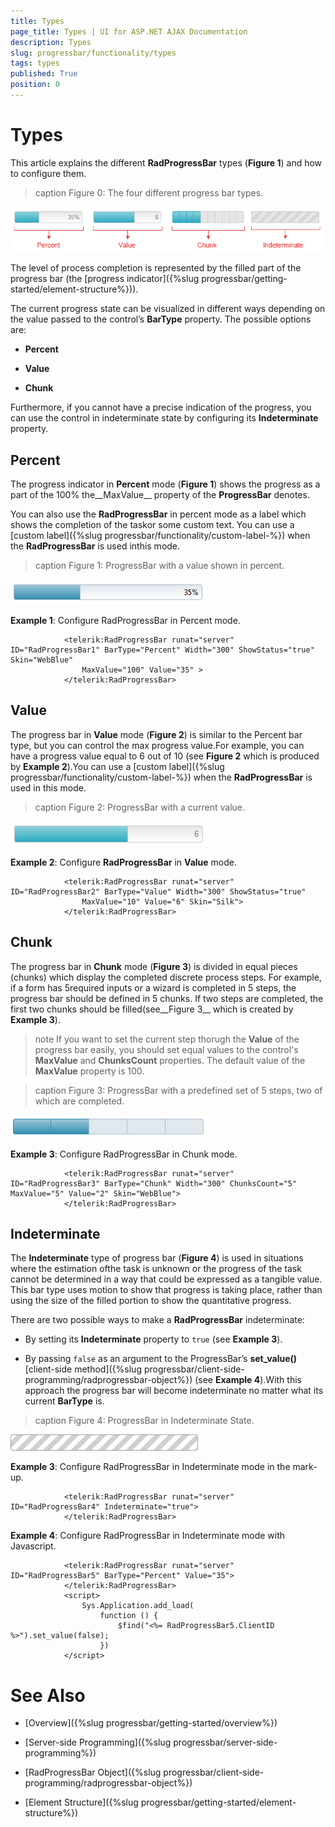 ```yaml
---
title: Types
page_title: Types | UI for ASP.NET AJAX Documentation
description: Types
slug: progressbar/functionality/types
tags: types
published: True
position: 0
---
```


# Types



This article explains the different __RadProgressBar__ types (__Figure 1__) and how to configure them.
>caption Figure 0: The four different progress bar types.

![progress-bar-types](images/progress-bar-types.png)

The level of process completion is represented by the filled part of the progress bar (the [progress indicator]({%slug progressbar/getting-started/element-structure%})).

The current progress state can be visualized in different ways depending on the value passed to the control’s __BarType__ property. The possible options are:

* __Percent__

* __Value__

* __Chunk__

Furthermore, if you cannot have a precise indication of the progress, you can use the control in indeterminate state by configuring its __Indeterminate__ property.

## Percent

The progress indicator in __Percent__ mode (__Figure 1__) shows the progress as a part of the 100% the__MaxValue__ property of the __ProgressBar__ denotes.

You can also use the __RadProgressBar__ in percent mode as a label which shows the completion of the taskor some custom text. You can use a [custom label]({%slug progressbar/functionality/custom-label-%}) when the __RadProgressBar__ is used inthis mode.
>caption Figure 1: ProgressBar with a value shown in percent.

![progress-bar-percent](images/progress-bar-percent.png)

__Example 1__: Configure RadProgressBar in Percent mode.

````ASPNET
			<telerik:RadProgressBar runat="server" ID="RadProgressBar1" BarType="Percent" Width="300" ShowStatus="true" Skin="WebBlue"
				MaxValue="100" Value="35" >
			</telerik:RadProgressBar>
````



## Value

The progress bar in __Value__ mode (__Figure 2__) is similar to the Percent bar type, but you can control the max progress value.For example, you can have a progress value equal to 6 out of 10 (see __Figure 2__ which is produced by __Example 2__).You can use a [custom label]({%slug progressbar/functionality/custom-label-%}) when the __RadProgressBar__ is used in this mode.
>caption Figure 2: ProgressBar with a current value.

![progress-bar-value](images/progress-bar-value.png)

__Example 2__: Configure __RadProgressBar__ in __Value__ mode.

````ASPNET
			<telerik:RadProgressBar runat="server" ID="RadProgressBar2" BarType="Value" Width="300" ShowStatus="true"
				MaxValue="10" Value="6" Skin="Silk">
			</telerik:RadProgressBar>
````



## Chunk

The progress bar in __Chunk__ mode (__Figure 3__) is divided in equal pieces (chunks) which display the completed discrete process steps. For example, if a form has 5required inputs or a wizard is completed in 5 steps, the progress bar should be defined in 5 chunks. If two steps are completed, the first two chunks should be filled(see__Figure 3__ which is created by __Example 3__).

>note If you want to set the current step thorugh the __Value__ of the progress bar easily, you should set equal values to the control's __MaxValue__ and __ChunksCount__ properties. The default value of the __MaxValue__ property is 100.
>

>caption Figure 3: ProgressBar with a predefined set of 5 steps, two of which are completed.

![progress-bar-chunk](images/progress-bar-chunk.png)

__Example 3__: Configure RadProgressBar in Chunk mode.

````ASPNET
			<telerik:RadProgressBar runat="server" ID="RadProgressBar3" BarType="Chunk" Width="300" ChunksCount="5" MaxValue="5" Value="2" Skin="WebBlue">
			</telerik:RadProgressBar>
````



## Indeterminate

The __Indeterminate__ type of progress bar (__Figure 4__) is used in situations where the estimation ofthe task is unknown or the progress of the task cannot be determined in a way that could be expressed as a tangible value. This bar type uses	motion to show that progress is taking place, rather than using the size of the filled portion to show the quantitative progress.

There are two possible ways to make a __RadProgressBar__ indeterminate:

* By setting its __Indeterminate__ property to `true` (see __Example 3__).

* By passing `false` as an argument to the ProgressBar’s __set_value()__[client-side method]({%slug progressbar/client-side-programming/radprogressbar-object%}) (see __Example 4__).With this approach the progress bar will become indeterminate no matter what its current __BarType__ is.
>caption Figure 4: ProgressBar in Indeterminate State.

![progress-bar-indeterminate](images/progress-bar-indeterminate.gif)

__Example 3__: Configure RadProgressBar in Indeterminate mode in the mark-up.

````ASPNET
			<telerik:RadProgressBar runat="server" ID="RadProgressBar4" Indeterminate="true">
			</telerik:RadProgressBar>
````



__Example 4__: Configure RadProgressBar in Indeterminate mode with Javascript.

````ASPNET
			<telerik:RadProgressBar runat="server" ID="RadProgressBar5" BarType="Percent" Value="35">
			</telerik:RadProgressBar>
			<script>
				Sys.Application.add_load(
					function () {
						$find("<%= RadProgressBar5.ClientID %>").set_value(false);
					})
			</script>
````



# See Also

 * [Overview]({%slug progressbar/getting-started/overview%})

 * [Server-side Programming]({%slug progressbar/server-side-programming%})

 * [RadProgressBar Object]({%slug progressbar/client-side-programming/radprogressbar-object%})

 * [Element Structure]({%slug progressbar/getting-started/element-structure%})
